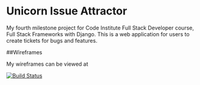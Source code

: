 # Unicorn Issue Attractor

My fourth milestone project for Code Institute Full Stack Developer course, Full Stack Frameworks with Django. This is a web application for users to create tickets for bugs and features. 

##Wireframes

My wireframes can be viewed at 


[![Build Status](https://travis-ci.org/sarahg177/unicorn_attractor.svg?branch=master)](https://travis-ci.org/sarahg177/unicorn_attractor)